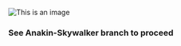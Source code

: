 ![This is an image](https://static.wikia.nocookie.net/prequelmemes/images/7/7d/High_ground.jpg/revision/latest?cb=20191231171323)
### See Anakin-Skywalker branch to proceed